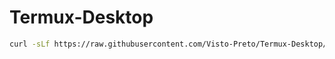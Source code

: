 # Termux-Desktop

```bash
curl -sLf https://raw.githubusercontent.com/Visto-Preto/Termux-Desktop/master/setup.sh | bash
```
